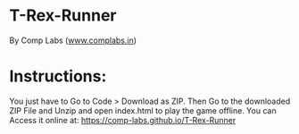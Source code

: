 # T-Rex-Runner

By Comp Labs (www.complabs.in)

# Instructions:

You just have to Go to Code > Download as ZIP. Then Go to the downloaded ZIP File and Unzip and open index.html to play the game offline. You can Access it online at: https://comp-labs.github.io/T-Rex-Runner
